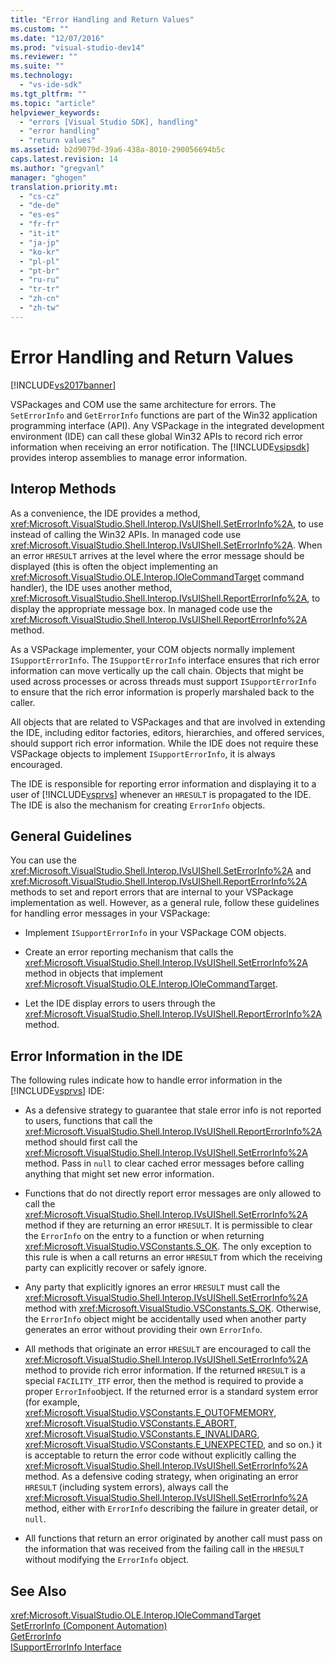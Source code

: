 ```yaml
---
title: "Error Handling and Return Values"
ms.custom: ""
ms.date: "12/07/2016"
ms.prod: "visual-studio-dev14"
ms.reviewer: ""
ms.suite: ""
ms.technology: 
  - "vs-ide-sdk"
ms.tgt_pltfrm: ""
ms.topic: "article"
helpviewer_keywords: 
  - "errors [Visual Studio SDK], handling"
  - "error handling"
  - "return values"
ms.assetid: b2d9079d-39a6-438a-8010-290056694b5c
caps.latest.revision: 14
ms.author: "gregvanl"
manager: "ghogen"
translation.priority.mt: 
  - "cs-cz"
  - "de-de"
  - "es-es"
  - "fr-fr"
  - "it-it"
  - "ja-jp"
  - "ko-kr"
  - "pl-pl"
  - "pt-br"
  - "ru-ru"
  - "tr-tr"
  - "zh-cn"
  - "zh-tw"
---
```

# Error Handling and Return Values
[!INCLUDE[vs2017banner](../code-quality/includes/vs2017banner.md)]

VSPackages and COM use the same architecture for errors. The `SetErrorInfo` and `GetErrorInfo` functions are part of the Win32 application programming interface (API). Any VSPackage in the integrated development environment (IDE) can call these global Win32 APIs to record rich error information when receiving an error notification. The [!INCLUDE[vsipsdk](../extensibility/includes/vsipsdk_md.md)] provides interop assemblies to manage error information.  
  
## Interop Methods  
 As a convenience, the IDE provides a method, <xref:Microsoft.VisualStudio.Shell.Interop.IVsUIShell.SetErrorInfo%2A>, to use instead of calling the Win32 APIs. In managed code use <xref:Microsoft.VisualStudio.Shell.Interop.IVsUIShell.SetErrorInfo%2A>. When an error `HRESULT` arrives at the level where the error message should be displayed (this is often the object implementing an <xref:Microsoft.VisualStudio.OLE.Interop.IOleCommandTarget> command handler), the IDE uses another method, <xref:Microsoft.VisualStudio.Shell.Interop.IVsUIShell.ReportErrorInfo%2A>, to display the appropriate message box. In managed code use the <xref:Microsoft.VisualStudio.Shell.Interop.IVsUIShell.ReportErrorInfo%2A> method.  
  
 As a VSPackage implementer, your COM objects normally implement `ISupportErrorInfo`. The `ISupportErrorInfo` interface ensures that rich error information can move vertically up the call chain. Objects that might be used across processes or across threads must support `ISupportErrorInfo` to ensure that the rich error information is properly marshaled back to the caller.  
  
 All objects that are related to VSPackages and that are involved in extending the IDE, including editor factories, editors, hierarchies, and offered services, should support rich error information. While the IDE does not require these VSPackage objects to implement `ISupportErrorInfo`, it is always encouraged.  
  
 The IDE is responsible for reporting error information and displaying it to a user of [!INCLUDE[vsprvs](../code-quality/includes/vsprvs_md.md)] whenever an `HRESULT` is propagated to the IDE. The IDE is also the mechanism for creating `ErrorInfo` objects.  
  
## General Guidelines  
 You can use the <xref:Microsoft.VisualStudio.Shell.Interop.IVsUIShell.SetErrorInfo%2A> and <xref:Microsoft.VisualStudio.Shell.Interop.IVsUIShell.ReportErrorInfo%2A> methods to set and report errors that are internal to your VSPackage implementation as well. However, as a general rule, follow these guidelines for handling error messages in your VSPackage:  
  
-   Implement `ISupportErrorInfo` in your VSPackage COM objects.  
  
-   Create an error reporting mechanism that calls the <xref:Microsoft.VisualStudio.Shell.Interop.IVsUIShell.SetErrorInfo%2A> method in objects that implement <xref:Microsoft.VisualStudio.OLE.Interop.IOleCommandTarget>.  
  
-   Let the IDE display errors to users through the <xref:Microsoft.VisualStudio.Shell.Interop.IVsUIShell.ReportErrorInfo%2A> method.  
  
## Error Information in the IDE  
 The following rules indicate how to handle error information in the [!INCLUDE[vsprvs](../code-quality/includes/vsprvs_md.md)] IDE:  
  
-   As a defensive strategy to guarantee that stale error info is not reported to users, functions that call the <xref:Microsoft.VisualStudio.Shell.Interop.IVsUIShell.ReportErrorInfo%2A> method should first call the <xref:Microsoft.VisualStudio.Shell.Interop.IVsUIShell.SetErrorInfo%2A> method. Pass in `null` to clear cached error messages before calling anything that might set new error information.  
  
-   Functions that do not directly report error messages are only allowed to call the <xref:Microsoft.VisualStudio.Shell.Interop.IVsUIShell.SetErrorInfo%2A> method if they are returning an error `HRESULT`. It is permissible to clear the `ErrorInfo` on the entry to a function or when returning <xref:Microsoft.VisualStudio.VSConstants.S_OK>. The only exception to this rule is when a call returns an error `HRESULT` from which the receiving party can explicitly recover or safely ignore.  
  
-   Any party that explicitly ignores an error `HRESULT` must call the <xref:Microsoft.VisualStudio.Shell.Interop.IVsUIShell.SetErrorInfo%2A> method with <xref:Microsoft.VisualStudio.VSConstants.S_OK>. Otherwise, the `ErrorInfo` object might be accidentally used when another party generates an error without providing their own `ErrorInfo`.  
  
-   All methods that originate an error `HRESULT` are encouraged to call the <xref:Microsoft.VisualStudio.Shell.Interop.IVsUIShell.SetErrorInfo%2A> method to provide rich error information. If the returned `HRESULT` is a special `FACILITY_ITF` error, then the method is required to provide a proper `ErrorInfo`object. If the returned error is a standard system error (for example, <xref:Microsoft.VisualStudio.VSConstants.E_OUTOFMEMORY>, <xref:Microsoft.VisualStudio.VSConstants.E_ABORT>, <xref:Microsoft.VisualStudio.VSConstants.E_INVALIDARG>, <xref:Microsoft.VisualStudio.VSConstants.E_UNEXPECTED>, and so on.) it is acceptable to return the error code without explicitly calling the <xref:Microsoft.VisualStudio.Shell.Interop.IVsUIShell.SetErrorInfo%2A> method. As a defensive coding strategy, when originating an error `HRESULT` (including system errors), always call the <xref:Microsoft.VisualStudio.Shell.Interop.IVsUIShell.SetErrorInfo%2A> method, either with `ErrorInfo` describing the failure in greater detail, or `null`.  
  
-   All functions that return an error originated by another call must pass on the information that was received from the failing call in the `HRESULT` without modifying the `ErrorInfo` object.  
  
## See Also  
 <xref:Microsoft.VisualStudio.OLE.Interop.IOleCommandTarget>   
 [SetErrorInfo (Component Automation)](http://msdn.microsoft.com/en-us/8eaacfac-fc37-4eaa-870b-10b99d598d66)   
 [GetErrorInfo](http://msdn.microsoft.com/en-us/03317526-8c4f-4173-bc10-110c8112676a)   
 [ISupportErrorInfo Interface](http://msdn.microsoft.com/en-us/42d33066-36b4-4a5b-aa5d-46682e560f32)